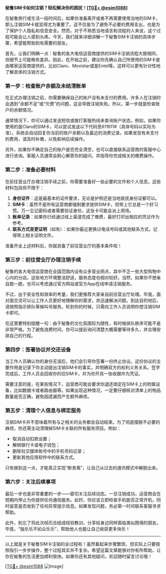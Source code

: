 **秘鲁SIM卡如何注销？轻松解决你的困扰！[[TG💪+ @esim1088](https://t.me/s/esim1088)]**

在秘鲁旅行或生活一段时间后，如果你准备离开或者不再需要使用当地的SIM卡，那么注销SIM卡就显得尤为重要了。这不仅是为了避免不必要的费用支出，也是为了保护个人隐私和信息安全。然而，对于不熟悉当地语言和流程的人来说，这个过程可能会让人感到头疼。今天，我们就来详细讲解一下秘鲁SIM卡注销的具体步骤，希望能帮助到有需要的朋友。

首先，让我们明确一点：秘鲁的各大电信运营商提供的SIM卡注销流程大致相同，但细节上可能略有差异。因此，在开始之前，建议你先确认自己所使用的SIM卡是由哪家运营商提供的，比如Claro、Movistar或是Entel等。这样可以更有针对性地了解具体的注销方式。

### **第一步：检查账户余额及未结清账单**

在正式办理注销之前，你需要确保自己的账户没有未支付的费用。许多人在注销时会遇到“余额不足”或“欠费”的问题，这会导致注销失败。所以，第一步就是检查账户的余额情况。

通常情况下，你可以通过发送短信或拨打客服热线来查询账户状态。例如，如果你使用的是Claro的SIM卡，可以尝试发送以下代码至*611*611#（具体号码以实际为准）。系统会自动回复你当前的账户余额以及最近的消费记录。如果发现有未支付的费用，请及时补缴，以免影响后续操作。

另外，如果你不确定自己的账户是否完全清空，也可以直接联系运营商的客服中心进行咨询。客服人员通常会耐心解答你的疑问，并指导你完成相关的缴费操作。

### **第二步：准备必要材料**

在前往营业厅办理注销手续之前，你需要准备好一些必要的文件和个人信息。这些材料包括但不限于：

1. **身份证件**：这是最基本的证件要求，无论是护照还是当地居民身份证都可以。
2. **SIM卡**：虽然不是所有运营商都强制要求提供SIM卡，但带上它总是一个好习惯。万一忘记密码或者需要验证身份，这张卡可能会派上用场。
3. **账单记录**：如果你已经通过线上渠道完成了缴费，最好打印出相应的凭证作为参考。
4. **联系方式变更证明**（如有）：如果你最近更换过电话号码或其他联系方式，记得带上相关证明文件。

准备齐全上述材料后，你就具备了前往营业厅的基本条件啦！

### **第三步：前往营业厅办理注销手续**

秘鲁的各大电信运营商在全国范围内设有众多营业网点，其中不乏一些大型购物中心内的分店。这些地方环境整洁舒适，服务态度也相对较好。当然，如果你不想亲自跑一趟，也可以考虑通过官方网站或官方App在线申请注销服务。

不过，出于安全性和效率的考量，我们更推荐大家亲自前往营业厅处理。毕竟，面对面交流可以让工作人员更好地理解你的需求，并迅速解决问题。到达目的地后，请按照指示排队等候叫号服务。轮到你的时候，只需向工作人员说明你想注销SIM卡即可。

在这里要特别提醒一句：由于秘鲁的文化氛围较为随性，有时候排队秩序可能不是非常严格。为了避免浪费时间，你可以提前询问清楚大概需要等待多久，并合理安排自己的行程。

### **第四步：签署协议并交还设备**

当工作人员确认你的身份无误后，他们会引导你签署一份终止协议。这份协议的主要作用是记录下你主动提出注销SIM卡的事实，并明确双方的权利义务关系。签字完成后，工作人员会回收你的旧SIM卡，并为你开具一张收据作为凭证。

需要注意的是，在某些情况下，运营商可能会要求你退还绑定在SIM卡上的附属设备，比如数据卡或者路由器等。如果出现这种情况，一定要仔细核对清单上的物品数量是否正确，避免因遗漏而产生额外麻烦。

### **第五步：清理个人信息与绑定服务**

注销SIM卡并不意味着所有与之相关的业务都会自动结束。为了彻底摆脱不必要的麻烦，你还需主动清理掉SIM卡关联的所有服务项目。例如：

- 取消自动扣款设置；
- 解绑银行卡或电子钱包；
- 删除社交媒体账号中的手机号码记录；
- 更新其他应用软件中的联系方式。

只有做到这一点，才能真正实现“断舍离”，让自己从过去的通讯模式中解脱出来。

### **第六步：关注后续事项**

最后一步也是非常重要的一步——密切关注后续动态。一旦注销成功，运营商会在短期内停止为你提供任何通信服务。此时，你应该立即检查手机能否正常开机，同时留意是否收到了任何异常提示信息。如果发现问题，务必第一时间联系客服寻求帮助。

此外，别忘了将此次经历总结成经验教训，分享给身边同样面临类似困境的朋友。毕竟，“独乐乐不如众乐乐”，帮助他人也能让自己收获更多快乐！

---

以上就是关于秘鲁SIM卡注销的全过程啦！虽然看起来步骤繁琐，但实际上只要按照指引一步步操作，整个过程其实并不复杂。希望这篇文章能够对你有所帮助，让你在秘鲁的生活更加顺利愉快。如果你还有其他疑问，欢迎随时留言讨论哦！

[[TG💪+ @esim1088](https://t.me/s/esim1088) ![Image](https://i.postimg.cc/4NQfJmqS/Snipaste-2025-05-13-00-14-12.png)]